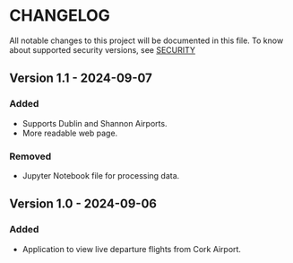# CHANGELOG

All notable changes to this project will be documented in this file.
To know about supported security versions, see [SECURITY](./SECURITY.md)

## Version 1.1 - 2024-09-07

### Added
- Supports Dublin and Shannon Airports.
- More readable web page.

### Removed
- Jupyter Notebook file for processing data.

## Version 1.0 - 2024-09-06

### Added
- Application to view live departure flights from Cork Airport.
